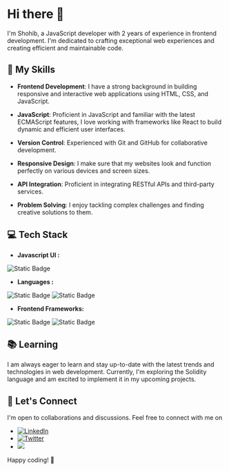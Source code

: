 # Hi there 👋

I'm Shohib, a JavaScript developer with 2 years of experience in frontend development. I'm dedicated to crafting exceptional web experiences and creating efficient and maintainable code.

## 🚀 My Skills

- **Frontend Development**: I have a strong background in building responsive and interactive web applications using HTML, CSS, and JavaScript.

- **JavaScript**: Proficient in JavaScript and familiar with the latest ECMAScript features, I love working with frameworks like React to build dynamic and efficient user interfaces.

- **Version Control**: Experienced with Git and GitHub for collaborative development.

- **Responsive Design**: I make sure that my websites look and function perfectly on various devices and screen sizes.

- **API Integration**: Proficient in integrating RESTful APIs and third-party services.

- **Problem Solving**: I enjoy tackling complex challenges and finding creative solutions to them.

## 💻 Tech Stack

- **Javascript UI :**

![Static Badge](https://img.shields.io/badge/React-20232A?style=for-the-badge&logo=react&logoColor=61DAFB)

- **Languages :**
  
![Static Badge](https://img.shields.io/badge/JavaScript-323330?style=for-the-badge&logo=javascript&logoColor=F7DF1E)
![Static Badge](https://img.shields.io/badge/solidity-323330?style=for-the-badge&logo=solidity&logoColor=1a66d9)
<!--
![Static Badge](https://img.shields.io/badge/ethereum-323330?style=for-the-badge&logo=ethereum&logoColor=5a5c5b)
-->

- **Frontend Frameworks:**

![Static Badge](https://img.shields.io/badge/Bootstrap-563D7C?style=for-the-badge&logo=bootstrap&logoColor=white)
![Static Badge](https://img.shields.io/badge/Tailwind_CSS-38B2AC?style=for-the-badge&logo=tailwind-css&logoColor=white)

## 📚 Learning

I am always eager to learn and stay up-to-date with the latest trends and technologies in web development. Currently, I'm exploring the Solidity language and am excited to implement it in my upcoming projects.

## 🤝 Let's Connect

I'm open to collaborations and discussions. Feel free to connect with me on 
- [![LinkedIn](https://img.shields.io/badge/LinkedIn-0077B5?style=for-the-badge&logo=linkedin&logoColor=white)](https://www.linkedin.com/in/mshohib/)
- [![Twitter](https://img.shields.io/twitter/follow/imshohib?style=social)](https://twitter.com/imshohib)
- [![](https://img.shields.io/static/v1?label=Telegram&message=%E2%9D%A4&logo=Telegram&color=%23e609e6)](https://mosho05.t.me)

Happy coding! 🚀

<!--
**Shhb0420/Shhb0420** is a ✨ _special_ ✨ repository because its `README.md` (this file) appears on your GitHub profile.

Here are some ideas to get you started:

- 🔭 I’m currently working on ...
- 🌱 I’m currently learning ...
- 👯 I’m looking to collaborate on ...
- 🤔 I’m looking for help with ...
- 💬 Ask me about ...
- 📫 How to reach me: ...
- 😄 Pronouns: ...
- ⚡ Fun fact: ...
-->
